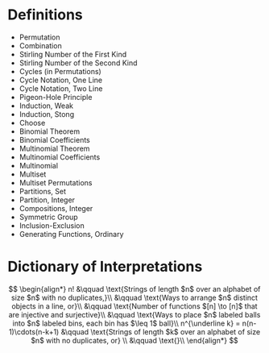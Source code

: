 # Definitions

- Permutation
- Combination
- Stirling Number of the First Kind
- Stirling Number of the Second Kind
- Cycles (in Permutations)
- Cycle Notation, One Line
- Cycle Notation, Two Line
- Pigeon-Hole Principle
- Induction, Weak
- Induction, Stong
- Choose
- Binomial Theorem
- Binomial Coefficients
- Multinomial Theorem
- Multinomial Coefficients
- Multinomial
- Multiset
- Multiset Permutations
- Partitions, Set
- Partition, Integer
- Compositions, Integer
- Symmetric Group
- Inclusion-Exclusion
- Generating Functions, Ordinary

# Dictionary of Interpretations

$$
\begin{align*}
n! &\qquad \text{Strings of length $n$ over an alphabet of size $n$ with no duplicates,}\\
&\qquad \text{Ways to arrange $n$ distinct objects in a line, or}\\
&\qquad \text{Number of functions $[n] \to [n]$ that are injective and surjective}\\
&\qquad \text{Ways to place $n$ labeled balls into $n$ labeled bins, each bin has $\leq 1$ ball}\\
n^{\underline k} = n(n-1)\cdots(n-k+1) &\qquad \text{Strings of length $k$ over an alphabet of size $n$ with no duplicates, or} \\
&\qquad \text{}\\
\end{align*}
$$